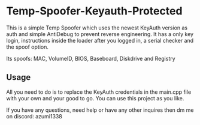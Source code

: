 # Temp-Spoofer-Keyauth-Protected

This is a simple Temp Spoofer which uses the newest KeyAuth version as auth and simple AntiDebug to prevent reverse engineering. It has a only key login, instructions inside the loader after you logged in, a serial checker and the spoof option.

Its spoofs:
 MAC, VolumeID, BIOS, Baseboard, Diskdrive and Registry

Usage
-
All you need to do is to replace the KeyAuth credentials in the main.cpp file with your own and your good to go. You can use this project as you like.

If you have any questions, need help or have any other inquires then dm me on discord: azumi1338
